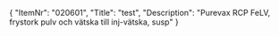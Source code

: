 {
  "ItemNr": "020601",
  "Title": "test",
  "Description": "Purevax RCP FeLV, frystork pulv och vätska till inj-vätska, susp"
}